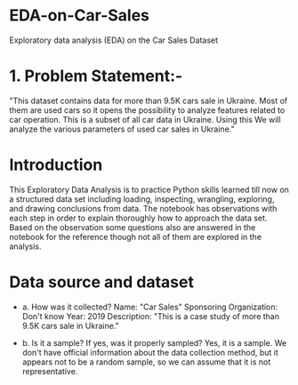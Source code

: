 # EDA-on-Car-Sales
Exploratory data analysis (EDA) on the Car Sales Dataset

# 1. Problem Statement:-
"This dataset contains data for more than 9.5K cars sale in Ukraine. Most of them are used cars so it opens the possibility to analyze features related to car operation. This is a subset of all car data in Ukraine. Using this We will analyze the various parameters of used car sales in Ukraine."

# Introduction
This Exploratory Data Analysis is to practice Python skills learned till now on a structured data set including loading, inspecting, wrangling, exploring, and drawing conclusions from data. The notebook has observations with each step in order to explain thoroughly how to approach the data set. Based on the observation some questions also are answered in the notebook for the reference though not all of them are explored in the analysis.


# Data source and dataset
- a. How was it collected?
    Name: "Car Sales"
    Sponsoring Organization: Don't know
    Year: 2019
    Description: "This is a case study of more than 9.5K cars sale in Ukraine."

- b. Is it a sample? If yes, was it properly sampled?
Yes, it is a sample. We don't have official information about the data collection method, but it appears not to be a random sample, so we can assume that it is not representative.

